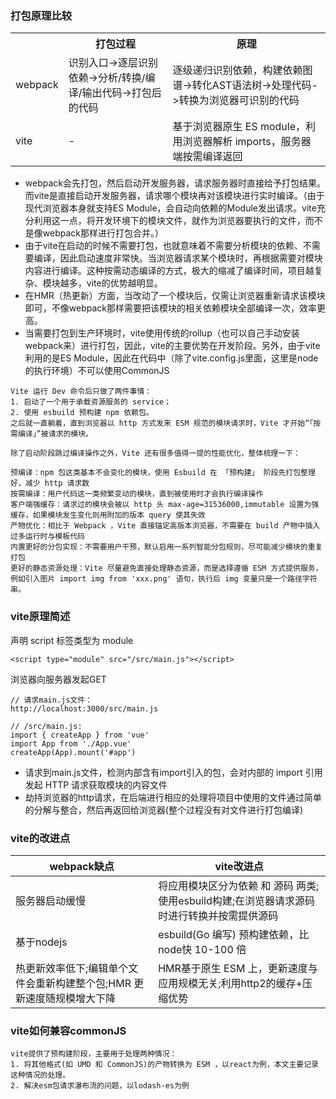 ### 打包原理比较
<table>
<th></th>
<th>打包过程</th>
<th>原理</th>
<tr>
<td>webpack</td>
<td>识别入口->逐层识别依赖->分析/转换/编译/输出代码->打包后的代码	</td>
<td>逐级递归识别依赖，构建依赖图谱->转化AST语法树->处理代码->转换为浏览器可识别的代码</td>
</tr>
<tr>
<td>vite</td>
<td>-</td>
<td>基于浏览器原生 ES module，利用浏览器解析 imports，服务器端按需编译返回</td>
</tr>
</table>

+ webpack会先打包，然后启动开发服务器，请求服务器时直接给予打包结果。 而vite是直接启动开发服务器，请求哪个模块再对该模块进行实时编译。（由于现代浏览器本身就支持ES Module，会自动向依赖的Module发出请求。vite充分利用这一点，将开发环境下的模块文件，就作为浏览器要执行的文件，而不是像webpack那样进行打包合并。）
+ 由于vite在启动的时候不需要打包，也就意味着不需要分析模块的依赖、不需要编译，因此启动速度非常快。当浏览器请求某个模块时，再根据需要对模块内容进行编译。这种按需动态编译的方式，极大的缩减了编译时间，项目越复杂、模块越多，vite的优势越明显。
+ 在HMR（热更新）方面，当改动了一个模块后，仅需让浏览器重新请求该模块即可，不像webpack那样需要把该模块的相关依赖模块全部编译一次，效率更高。
+ 当需要打包到生产环境时，vite使用传统的rollup（也可以自己手动安装webpack来）进行打包，因此，vite的主要优势在开发阶段。另外，由于vite利用的是ES Module，因此在代码中（除了vite.config.js里面，这里是node的执行环境）不可以使用CommonJS

````
Vite 运行 Dev 命令后只做了两件事情：
1. 启动了一个用于承载资源服务的 service；
2. 使用 esbuild 预构建 npm 依赖包。
之后就一直躺着，直到浏览器以 http 方式发来 ESM 规范的模块请求时，Vite 才开始“「按需编译」”被请求的模块。
````

````
除了启动阶段跳过编译操作之外，Vite 还有很多值得一提的性能优化，整体梳理一下：

预编译：npm 包这类基本不会变化的模块，使用 Esbuild 在 「预构建」 阶段先打包整理好，减少 http 请求数
按需编译：用户代码这一类频繁变动的模块，直到被使用时才会执行编译操作
客户端强缓存：请求过的模块会被以 http 头 max-age=31536000,immutable 设置为强缓存，如果模块发生变化则用附加的版本 query 使其失效
产物优化：相比于 Webpack ，Vite 直接锚定高版本浏览器，不需要在 build 产物中插入过多运行时与模板代码
内置更好的分包实现：不需要用户干预，默认启用一系列智能分包规则，尽可能减少模块的重复打包
更好的静态资源处理：Vite 尽量避免直接处理静态资源，而是选择遵循 ESM 方式提供服务，例如引入图片 import img from 'xxx.png' 语句，执行后 img 变量只是一个路径字符串。
````

### vite原理简述
声明 script 标签类型为 module
````
<script type="module" src="/src/main.js"></script>
````
浏览器向服务器发起GET
````
// 请求main.js文件：
http://localhost:3000/src/main.js

// /src/main.js:
import { createApp } from 'vue'
import App from './App.vue'
createApp(App).mount('#app')
````
+ 请求到main.js文件，检测内部含有import引入的包，会对内部的 import 引用发起 HTTP 请求获取模块的内容文件
+ 劫持浏览器的http请求，在后端进行相应的处理将项目中使用的文件通过简单的分解与整合，然后再返回给浏览器(整个过程没有对文件进行打包编译)

### vite的改进点
<table> 
  <thead> 
   <tr> 
    <th>webpack缺点</th> 
    <th>vite改进点</th> 
   </tr> 
  </thead> 
  <tbody> 
   <tr> 
    <td>服务器启动缓慢</td> 
    <td>将应用模块区分为依赖 和 源码 两类;使用esbuild构建;在浏览器请求源码时进行转换并按需提供源码</td> 
   </tr> 
   <tr> 
    <td>基于nodejs</td> 
    <td>esbuild(Go 编写) 预构建依赖，比node快 10-100 倍</td> 
   </tr> 
   <tr> 
    <td>热更新效率低下;编辑单个文件会重新构建整个包;HMR 更新速度随规模增大下降</td> 
    <td>HMR基于原生 ESM 上，更新速度与应用规模无关;利用http2的缓存+压缩优势</td> 
   </tr> 
  </tbody> 
 </table>

### vite如何兼容commonJS
````
vite提供了预构建阶段，主要用于处理两种情况：
1. 将其他格式(如 UMD 和 CommonJS)的产物转换为 ESM ，以react为例，本文主要记录这种情况的处理。
2. 解决esm包请求瀑布流的问题，以lodash-es为例
````